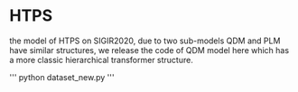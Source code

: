 # HTPS
the model of HTPS on SIGIR2020, due to two sub-models QDM and PLM have similar structures, we release the code of QDM model here which has a more classic hierarchical transformer structure.

\'''
python dataset_new.py
\'''
